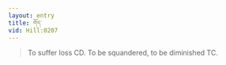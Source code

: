 ```yaml
---
layout: entry
title: གོད་
vid: Hill:0207
---
```

> To suffer loss CD. To be squandered, to be diminished TC.
